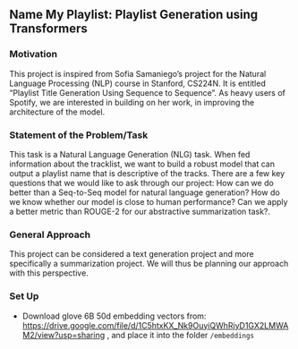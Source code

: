 ## Name My Playlist: Playlist Generation using Transformers

### Motivation
This project is inspired from Sofia Samaniego’s project for the Natural Language Processing (NLP) course in Stanford, CS224N. It is entitled “Playlist Title Generation Using Sequence to Sequence”. As heavy users of Spotify, we are interested in building on her work, in improving the architecture of the model. 

### Statement of the Problem/Task
This task is a Natural Language Generation (NLG) task. When fed information about the tracklist, we want to build a robust model that can output a playlist name that is descriptive of the tracks. 
There are a few key questions that we would like to ask through our project:
How can we do better than a Seq-to-Seq model for natural language generation?
How do we know whether our model is close to human performance?
Can we apply a better metric than ROUGE-2 for our abstractive summarization task?.

### General Approach
This project can be considered a text generation project and more specifically a summarization project. We will thus be planning our approach with this perspective.

### Set Up
+ Download glove 6B 50d embedding vectors from: https://drive.google.com/file/d/1C5htxKX_Nk9OuyiQWhRjyD1GX2LMWAM2/view?usp=sharing , and place it into the folder `/embeddings`
